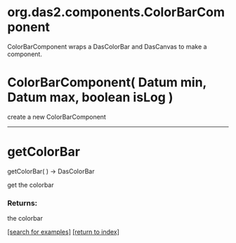 # org.das2.components.ColorBarComponent

ColorBarComponent wraps a DasColorBar and DasCanvas to make a component.

# ColorBarComponent( Datum min, Datum max, boolean isLog )
create a new ColorBarComponent

***
<a name="getColorBar"></a>
# getColorBar
getColorBar(  ) &rarr; DasColorBar

get the colorbar

### Returns:
the colorbar

<a href="https://github.com/autoplot/dev/search?q=getColorBar&unscoped_q=getColorBar">[search for examples]</a>
<a href="https://github.com/autoplot/documentation/blob/master/javadoc/index-all.md">[return to index]</a>

